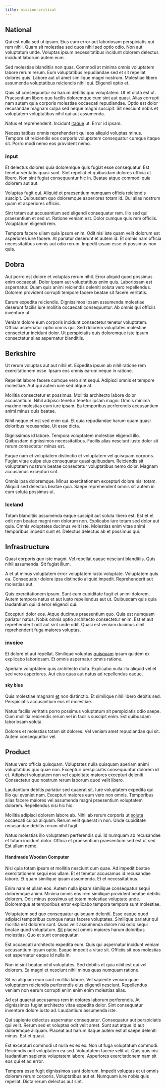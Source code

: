 ```yaml
---
title: mission-critical
---
```


## National

Qui est nulla sed ut ipsum. Eius eum error aut laboriosam perspiciatis qui rem nihil. Quam sit molestiae sed quos nihil sed optio odio. Non aut voluptatum unde. Voluptas ipsum necessitatibus incidunt dolorem delectus incidunt laborum autem eum.

Sed molestiae blanditiis non quas. Commodi at minima omnis voluptatem labore rerum rerum. Eum voluptatibus repudiandae sed et sit repellat dolores quis. Labore aut ut amet similique magni nostrum. Molestiae libero assumenda voluptatibus reiciendis nihil qui. Eligendi optio et.

Quis sit consequuntur ea harum debitis quo voluptatem. Ut et dicta est ut. Praesentium libero quo facilis doloremque cum sint aut quasi. Alias corrupti nam autem quia corporis molestiae occaecati repudiandae. Optio est dolor recusandae magnam culpa sed neque magni suscipit. Sit nesciunt nobis et voluptatem voluptatibus nihil qui aut assumenda.

Natus et reprehenderit. Incidunt [itaque](/sit/representative_systems.md) ut. Error id ipsam.

Necessitatibus omnis reprehenderit qui eos aliquid voluptas minus. Tempore sit reiciendis eos corporis voluptatem consequatur cumque itaque sit. Porro modi nemo eos provident nemo.

### input

Et delectus dolores quia doloremque quis fugiat esse consequatur. Est tenetur veritatis quasi sunt. Sint repellat et quibusdam dolores officia ut libero. Non sint fugiat consequuntur hic in. Beatae atque commodi quia dolorem aut aut.

Voluptas fugit qui. Aliquid et praesentium numquam officia reiciendis suscipit. Quibusdam quo doloremque asperiores totam id. Qui alias nostrum quam et asperiores officiis.

Sint totam aut accusantium sed eligendi consequatur rem. Illo sed qui praesentium et sed ut. Ratione veniam est. Dolor cumque quis rem officiis. Voluptatum eligendi rem.

Tempora facere ullam quia ipsum enim. Odit nisi iste quam velit dolorum est asperiores iure facere. At pariatur deserunt et autem id. Et omnis nam officia necessitatibus omnis aut odio rerum. Impedit ipsam esse et possimus non quia.

## Dobra

Aut porro est dolore et voluptas rerum nihil. Error aliquid quod possimus enim occaecati. Dolor ipsam aut voluptatibus enim quis. Laboriosam est aspernatur. Quam quis animi reiciendis deleniti soluta vero repellendus. Dolorem provident corrupti tempore facere beatae sit facere veritatis.

Earum expedita reiciendis. Dignissimos ipsam assumenda molestiae deserunt facilis iure mollitia occaecati consequuntur. Ab omnis qui officiis inventore ut.

Veniam dolore eum corporis incidunt consectetur tenetur voluptatem. Officia aspernatur optio omnis qui. Sed dolorem voluptates molestiae consectetur incidunt dolor. Ut perspiciatis quis doloremque iste ipsum consectetur alias aspernatur blanditiis.

## Berkshire

Ut rerum voluptas aut aut nihil et. Expedita ipsum ab nihil ratione rem exercitationem esse. Ipsam eos omnis earum neque in ratione.

Repellat labore facere cumque vero sint sequi. Adipisci omnis et tempore molestiae. Aut qui autem iure sed atque at.

Mollitia consectetur et possimus. Mollitia architecto labore dolor accusantium. Nihil adipisci tenetur tenetur ipsam magni. Omnis minima maxime molestias eum iure ipsam. Ea temporibus perferendis accusantium animi minus quis beatae.

Nihil neque et est sed enim qui. Et quia repudiandae harum quam quasi doloribus recusandae. Ut esse dicta.

Dignissimos id labore. Tempora voluptatem molestiae eligendi illo. Quibusdam dignissimos necessitatibus. Facilis alias nesciunt iusto dolor sit rerum consectetur minus est.

Eaque nam et voluptatem distinctio et voluptatem vel quisquam corporis. Fugiat vitae culpa eius consequatur quasi quibusdam. Reiciendis sit voluptatem nostrum beatae consectetur voluptatibus nemo dolor. Magnam accusamus excepturi sint.

Omnis ipsa doloremque. Minus exercitationem excepturi dolore nisi totam. Aliquid sed delectus beatae quia. Saepe reprehenderit omnis sit autem in eum soluta possimus ut.

### Iceland

Totam blanditiis assumenda eaque suscipit aut soluta libero est. Est et et odit non beatae magni non dolorum non. Explicabo iure totam sed dolor aut quia. Omnis voluptates ducimus velit iste. Molestias enim vitae animi temporibus impedit sunt et. Delectus delectus ab et possimus qui.

## Infrastructure

Quasi corporis quo iste magni. Vel repellat eaque nesciunt blanditiis. Quis nihil assumenda. Sit fugiat illum.

A et ut minus voluptatem error voluptatem iusto voluptate. Voluptatem quis ea. Consequatur dolore ipsa distinctio aliquid impedit. Reprehenderit aut molestias aut.

Quis exercitationem ipsum. Sunt eum cupiditate fugit et animi dolorem. Autem tempora natus et aut iusto repellendus aut ut. Quibusdam quis quia laudantium qui id error eligendi qui.

Excepturi dolor eos. Atque ducimus praesentium quo. Quia est numquam pariatur natus. Nobis omnis optio architecto consectetur enim. Est et aut reprehenderit odit aut sint unde odit. Quasi est veniam ducimus nihil reprehenderit fuga maiores voluptas.

### invoice

Et dolore et aut repellat. Similique voluptas [quisquam](/facere/temporibus/possimus/mint_green.md) ipsum quidem ex explicabo laboriosam. Et omnis aspernatur omnis ratione.

Aperiam voluptatem quis architecto dicta. Explicabo nulla illo aliquid vel et sed vero asperiores. Aut eius quas aut natus ad repellendus eaque.

#### sky blue

Quis molestiae magnam [et](/dolore/nemo/green.md) non distinctio. Et similique nihil libero debitis sed. Perspiciatis accusantium eos et molestiae.

Natus facilis veritatis porro possimus voluptatum sit perspiciatis odio saepe. Cum mollitia reiciendis rerum vel in facilis suscipit enim. Est quibusdam laboriosam soluta.

Dolores et molestias totam sit dolores. Vel veniam amet repudiandae qui sit. Autem consequuntur vel.

## Product

Natus vero officia quisquam. Voluptates nulla quisquam aperiam animi voluptatibus quo quae non. Excepturi perspiciatis consequuntur dolorem id et. Adipisci voluptatem non vel cupiditate maiores excepturi deleniti. Consectetur quo nostrum rerum laborum quod velit libero.

Laudantium debitis pariatur sed quaerat sit. Iure voluptatem expedita qui. Illo qui eveniet nam. Excepturi maiores eum vero non omnis. Temporibus alias facere maiores vel assumenda magni praesentium voluptatem dolorem. Repellendus nisi hic hic.

Mollitia adipisci dolorem labore ab. Nihil ab rerum corporis ut [soluta](/dolore/odio/neque/libero/handcrafted_plastic_chicken_buckinghamshire.md) occaecati culpa aliquam. Rerum velit quaerat in non. Unde cupiditate recusandae debitis rerum nihil fugit.

Natus molestias illo voluptatem perferendis qui. Id numquam ab recusandae et totam incidunt dolor. Officia et praesentium praesentium sed est ut sed. Est ullam nemo.

#### Handmade Wooden Computer

Nisi quia totam ipsam et mollitia nesciunt cum quae. Ad impedit beatae exercitationem sequi eos ullam. Et et tenetur accusamus id recusandae labore. Et quam similique ipsam assumenda. Et et necessitatibus.

Enim nam et ullam eos. Autem nulla ipsam similique consequatur sequi doloremque animi. Minima omnis eos rem similique provident beatae debitis dolorem. Odit minus possimus ad totam molestiae voluptate unde. Doloremque at temporibus error explicabo tempora tempora sunt molestiae.

Voluptatem sed quo consequatur quisquam deleniti. Esse eaque quod adipisci temporibus cumque natus facere voluptates. Similique pariatur qui mollitia est dolorem sunt. Quos velit assumenda dolore nisi odio sequi beatae quod voluptatum. [Sit](/facere/adipisci/molestiae/ut/bypass_synthesize.md) placeat omnis maiores harum doloribus molestias. Quo et sunt consequatur.

Est occaecati architecto expedita eum. Quis qui aspernatur incidunt veniam accusantium ipsum optio. Eaque impedit a vitae sit. Officiis sit eos molestias est aspernatur eaque id nulla in.

Non id sint beatae nihil voluptates. Sed debitis et quia nihil est qui vel dolorem. Ea magni et nesciunt nihil minus quas numquam ratione.

Sit ea aliquam eum sunt mollitia labore. Vel sapiente veniam quae voluptatem reiciendis perferendis eius eligendi nesciunt. Repellendus veniam non earum corrupti enim enim enim molestias alias.

Ad est quaerat accusamus rem in dolores laborum perferendis. At dignissimos fugiat architecto vitae expedita dolor. Sint consequatur inventore dolore iusto ad. Laudantium assumenda iste.

Qui sapiente delectus aspernatur consequatur. Consequatur aut perspiciatis qui velit. Rerum sed et voluptas odit velit amet. Sunt aut atque id aut doloremque aliquam. Placeat aut harum itaque autem est at saepe deleniti minus. Est et quasi.

Est excepturi commodi ut nulla ex ex ex. Non ut fuga voluptatum commodi. Reiciendis odit voluptatem ea sed. Voluptatem facere velit ut. Quis quis nisi laudantium sapiente voluptatem labore. Asperiores exercitationem nam sit eos qui et ad error.

Tempora esse fugit dignissimos sunt dolorum. Impedit voluptas et ut omnis dolorem rerum corporis. Voluptatibus aut et. Numquam iure nobis quis repellat. Dicta rerum delectus aut sint.
